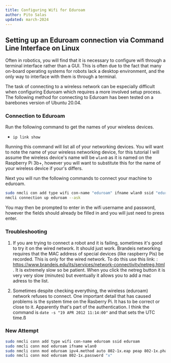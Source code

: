 ```yaml
---
title: Configuring Wifi for Eduroam
author: Pito Salas
updated: march-2024
---
```


## Setting up an Eduroam connection via Command Line Interface on Linux

Often in robotics, you will find that it is necessary to configure wifi through a terminal interface rather than a GUI. This is often due to the fact that many on-board operating systems for robots lack a desktop environment, and the only way to interface with them is through a terminal.

The task of connecting to a wireless network can be especially difficult when configuring Eduroam which requires a more involved setup process. The following method for connecting to Eduroam has been tested on a barebones version of Ubuntu 20.04.
  
### Connection to Eduroam    

Run the following command to get the names of your wireless devices.

- `ip link show`

Running this command will list all of your networking devices. You will want to note the name of your wireless networking device, for this tutorial I will assume the wireless device's name will be `wlan0` as it is named on the Raspberry Pi 3b+, however you will want to substitute this for the name of your wireless device if your's differs.

Next you will run the following commands to connect your machine to eduroam.

```bash title="Setting up eduroam"
sudo nmcli con add type wifi con-name "eduroam" ifname wlan0 ssid "eduroam" wifi-sec.key-mgmt wpa-eap 802-1x.identity "exampleemail@brandeis.edu" 802-1x.password "examplepassword123" 802-1x.system-ca-certs yes 802-1x.eap "peap" 802-1x.phase2-auth mschapv2
nmcli connection up eduroam --ask
```

You may then be prompted to enter in the wifi username and password, however the fields should already be filled in and you will just need to press enter.

### Troubleshooting

1. If you are trying to connect a robot and it is failing, sometimes it's good to try it on the wired network. It should just work. Brandeis networking requires that the MAC address of special devices (like raspberry Pis) be recorded. This is only for the wired network. To do this use this link: : https://www.brandeis.edu/its/services/network-connectivity/netreg.html . It is extremely slow so be patient. When you click the netreg button it is very very slow (minutes) but eventually it allows you to add a mac adress to the list.

1. Sometimes despite checking everything, the wireless (eduroam) network refuses to connect. One important detail that has caused problems is the system time on the Rasberry Pi. It has to be correct or close to it. Apparently that's part of the authentication. I think the command is `date -s "19 APR 2012 11:14:00"` and that sets the UTC time.ß


### New Attempt

```bash title="Adding eduroam in steps"
sudo nmcli conn add type wifi con-name eduroam ssid eduroam
sudo nmcli conn mod eduroam ifname wlan0
sudo nmcli conn mod eduroam ipv4.method auto 802-1x.eap peap 802-1x.phase2-auth mschapv2 802-1x.identity "robotics@brandeis.edu"
sudo nmcli conn mod eduroam 802-1x.password "x"